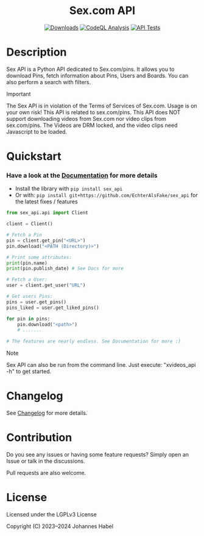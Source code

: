 <h1 align="center">Sex.com API</h1> 

<div align="center">
    <a href="https://pepy.tech/project/sex_api"><img src="https://static.pepy.tech/badge/sex_api" alt="Downloads"></a>
    <a href="https://github.com/EchterAlsFake/sex_api/workflows/"><img src="https://github.com/EchterAlsFake/sex_api/workflows/CodeQL/badge.svg" alt="CodeQL Analysis"/></a>
    <a href="https://github.com/EchterAlsFake/sex_api/workflows/"><img src="https://github.com/EchterAlsFake/sex_api/actions/workflows/tests.yml/badge.svg" alt="API Tests"/></a>
</div>

# Description
Sex API is a Python API dedicated to Sex.com/pins. It allows you to download Pins, fetch information about Pins, Users and Boards.
You can also perform a search with filters.

> [!IMPORTANT]
> The Sex API is in violation of the Terms of Services of Sex.com. Usage is on your own risk!
> This API is related to sex.com/pins. This API does NOT support downloading videos from Sex.com nor video clips from sex.com/pins.
> The Videos are DRM locked, and the video clips need Javascript to be loaded.


# Quickstart
### Have a look at the [Documentation](https://github.com/EchterAlsFake/sex_api/blob/master/README/Documentation.md) for more details

- Install the library with `pip install sex_api`
- Or with: `pip install git+https://github.com/EchterAlsFake/sex_api` for the latest fixes / features

```python
from sex_api.api import Client

client = Client()

# Fetch a Pin
pin = client.get_pin("<URL>")
pin.download("<PATH (Directory)>")

# Print some attributes:
print(pin.name)
print(pin.publish_date) # See Docs for more

# Fetch a User:
user = client.get_user("URL")

# Get users Pins:
pins = user.get_pins()
pins_liked = user.get_liked_pins()

for pin in pins:
    pin.download("<path>")
    # ....... 
    
# The features are nearly endless. See Documentation for more :)
```

> [!NOTE]
> Sex API can also be run from the command line. Just execute: "xvideos_api -h" to get started.

# Changelog
See [Changelog](https://github.com/EchterAlsFake/sex_api/blob/master/README/Changelog.md) for more details.

# Contribution
Do you see any issues or having some feature requests? Simply open an Issue or talk
in the discussions.

Pull requests are also welcome.

# License
Licensed under the LGPLv3 License

Copyright (C) 2023–2024 Johannes Habel
